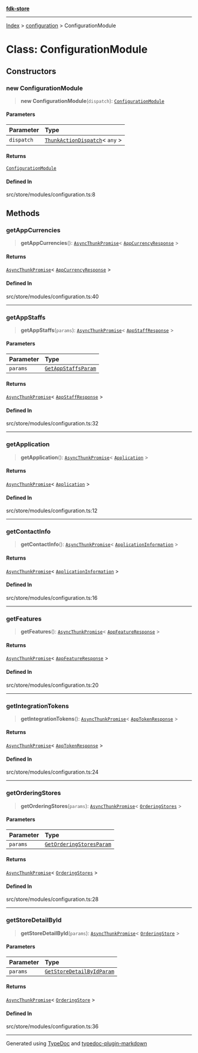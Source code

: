 [**fdk-store**](../../README.md)
***

[Index](../../API.md) > [configuration](../README.md) > ConfigurationModule

# Class: ConfigurationModule

## Constructors

### new ConfigurationModule

> **new ConfigurationModule**(`dispatch`): [`ConfigurationModule`](class.ConfigurationModule.md)

#### Parameters

| Parameter | Type |
| :------ | :------ |
| `dispatch` | [`ThunkActionDispatch`](../../theme/internal_/type-aliases/type-alias.ThunkActionDispatch.md)\< `any` \> |

#### Returns

[`ConfigurationModule`](class.ConfigurationModule.md)

#### Defined In

src/store/modules/configuration.ts:8

## Methods

### getAppCurrencies

> **getAppCurrencies**(): [`AsyncThunkPromise`](../../theme/internal_/type-aliases/type-alias.AsyncThunkPromise.md)\< [`AppCurrencyResponse`](../internal_/type-aliases/type-alias.AppCurrencyResponse.md) \>

#### Returns

[`AsyncThunkPromise`](../../theme/internal_/type-aliases/type-alias.AsyncThunkPromise.md)\< [`AppCurrencyResponse`](../internal_/type-aliases/type-alias.AppCurrencyResponse.md) \>

#### Defined In

src/store/modules/configuration.ts:40

***

### getAppStaffs

> **getAppStaffs**(`params`): [`AsyncThunkPromise`](../../theme/internal_/type-aliases/type-alias.AsyncThunkPromise.md)\< [`AppStaffResponse`](../internal_/type-aliases/type-alias.AppStaffResponse.md) \>

#### Parameters

| Parameter | Type |
| :------ | :------ |
| `params` | [`GetAppStaffsParam`](../internal_/type-aliases/type-alias.GetAppStaffsParam.md) |

#### Returns

[`AsyncThunkPromise`](../../theme/internal_/type-aliases/type-alias.AsyncThunkPromise.md)\< [`AppStaffResponse`](../internal_/type-aliases/type-alias.AppStaffResponse.md) \>

#### Defined In

src/store/modules/configuration.ts:32

***

### getApplication

> **getApplication**(): [`AsyncThunkPromise`](../../theme/internal_/type-aliases/type-alias.AsyncThunkPromise.md)\< [`Application`](../internal_/type-aliases/type-alias.Application.md) \>

#### Returns

[`AsyncThunkPromise`](../../theme/internal_/type-aliases/type-alias.AsyncThunkPromise.md)\< [`Application`](../internal_/type-aliases/type-alias.Application.md) \>

#### Defined In

src/store/modules/configuration.ts:12

***

### getContactInfo

> **getContactInfo**(): [`AsyncThunkPromise`](../../theme/internal_/type-aliases/type-alias.AsyncThunkPromise.md)\< [`ApplicationInformation`](../internal_/type-aliases/type-alias.ApplicationInformation.md) \>

#### Returns

[`AsyncThunkPromise`](../../theme/internal_/type-aliases/type-alias.AsyncThunkPromise.md)\< [`ApplicationInformation`](../internal_/type-aliases/type-alias.ApplicationInformation.md) \>

#### Defined In

src/store/modules/configuration.ts:16

***

### getFeatures

> **getFeatures**(): [`AsyncThunkPromise`](../../theme/internal_/type-aliases/type-alias.AsyncThunkPromise.md)\< [`AppFeatureResponse`](../internal_/type-aliases/type-alias.AppFeatureResponse.md) \>

#### Returns

[`AsyncThunkPromise`](../../theme/internal_/type-aliases/type-alias.AsyncThunkPromise.md)\< [`AppFeatureResponse`](../internal_/type-aliases/type-alias.AppFeatureResponse.md) \>

#### Defined In

src/store/modules/configuration.ts:20

***

### getIntegrationTokens

> **getIntegrationTokens**(): [`AsyncThunkPromise`](../../theme/internal_/type-aliases/type-alias.AsyncThunkPromise.md)\< [`AppTokenResponse`](../internal_/type-aliases/type-alias.AppTokenResponse.md) \>

#### Returns

[`AsyncThunkPromise`](../../theme/internal_/type-aliases/type-alias.AsyncThunkPromise.md)\< [`AppTokenResponse`](../internal_/type-aliases/type-alias.AppTokenResponse.md) \>

#### Defined In

src/store/modules/configuration.ts:24

***

### getOrderingStores

> **getOrderingStores**(`params`): [`AsyncThunkPromise`](../../theme/internal_/type-aliases/type-alias.AsyncThunkPromise.md)\< [`OrderingStores`](../internal_/type-aliases/type-alias.OrderingStores.md) \>

#### Parameters

| Parameter | Type |
| :------ | :------ |
| `params` | [`GetOrderingStoresParam`](../internal_/type-aliases/type-alias.GetOrderingStoresParam.md) |

#### Returns

[`AsyncThunkPromise`](../../theme/internal_/type-aliases/type-alias.AsyncThunkPromise.md)\< [`OrderingStores`](../internal_/type-aliases/type-alias.OrderingStores.md) \>

#### Defined In

src/store/modules/configuration.ts:28

***

### getStoreDetailById

> **getStoreDetailById**(`params`): [`AsyncThunkPromise`](../../theme/internal_/type-aliases/type-alias.AsyncThunkPromise.md)\< [`OrderingStore`](../internal_/type-aliases/type-alias.OrderingStore.md) \>

#### Parameters

| Parameter | Type |
| :------ | :------ |
| `params` | [`GetStoreDetailByIdParam`](../internal_/type-aliases/type-alias.GetStoreDetailByIdParam.md) |

#### Returns

[`AsyncThunkPromise`](../../theme/internal_/type-aliases/type-alias.AsyncThunkPromise.md)\< [`OrderingStore`](../internal_/type-aliases/type-alias.OrderingStore.md) \>

#### Defined In

src/store/modules/configuration.ts:36

***
Generated using [TypeDoc](https://typedoc.org/) and [typedoc-plugin-markdown](https://www.npmjs.com/package/typedoc-plugin-markdown)
